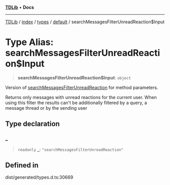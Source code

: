 [**TDLib**](../../../../../../README.md) • **Docs**

***

[TDLib](../../../../../../modules.md) / [index](../../../../../README.md) / [types](../../../README.md) / [default](../README.md) / searchMessagesFilterUnreadReaction$Input

# Type Alias: searchMessagesFilterUnreadReaction$Input

> **searchMessagesFilterUnreadReaction$Input**: `object`

Version of [searchMessagesFilterUnreadReaction](searchMessagesFilterUnreadReaction.md) for method parameters.

Returns only messages with unread reactions for the current user. When using this filter the results can't be additionally filtered by a query, a message thread or by the sending user

## Type declaration

### \_

> `readonly` **\_**: `"searchMessagesFilterUnreadReaction"`

## Defined in

dist/generated/types.d.ts:30669
